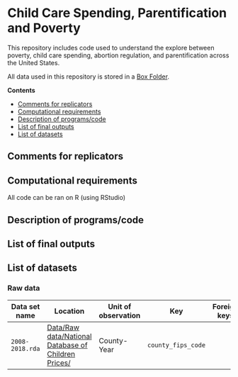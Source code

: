 # Child Care Spending, Parentification and Poverty 

This repository includes code used to understand the explore between poverty, child care spending, abortion regulation, and parentification across the United States.

All data used in this repository is stored in a [Box Folder](https://uchicago.box.com/s/rz7ws0e14e9d515tdud1qv89mutaqqbq).

**Contents**
- [Comments for replicators](#comments-for-replicators)
- [Computational requirements](#computational-requirements)
- [Description of programs/code](#description-of-programscode)
- [List of final outputs](#list-of-final-outputs)
- [List of datasets](#list-of-datasets)


## Comments for replicators

## Computational requirements

All code can be ran on R (using RStudio)

## Description of programs/code

## List of final outputs

## List of datasets

### Raw data

| Data set name    | Location                     | Unit of observation | Key        | Foreign keys | Main variables                          | Instrument/source |
|------------------|------------------------------|---------------------|------------|--------------|-----------------------------------------|-------------------|
| `2008-2018.rda` | [Data/Raw data/National Database of Children Prices/](https://uchicago.app.box.com/folder/204998108361)| County-Year | `county_fips_code`| | `state_name`, `county_name`,`unr_16`, `mcsa`, `mc_infant`,`mc_toddler`,`mc_preschool`| [National Database of Children Prices](chrome-extension://efaidnbmnnnibpcajpcglclefindmkaj/https://www.dol.gov/sites/dolgov/files/WB/media/NationalDatabaseofChildcarePricesTechnicalGuideFinal.pdf)|
